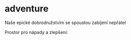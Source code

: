 # adventure
Naše epické dobrodružstvím se spoustou zabíjení nepřátel

Prostor pro nápady a zlepšení:
